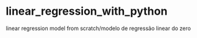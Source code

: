 # linear_regression_with_python
linear regression model from scratch/modelo de regressão linear do zero
